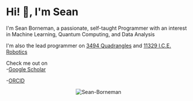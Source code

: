 # Hi! 👋, I'm Sean

I'm Sean Borneman, a passionate, self-taught Programmer with an interest in Machine Learning, Quantum Computing, and Data Analysis

I'm also the lead programmer on [3494 Quadrangles](https://github.com/FRC3494) and [11329 I.C.E. Robotics](https://github.com/FTC11329)

Check me out on  
-[Google Scholar](https://scholar.google.com/citations?hl=en&user=ro2PkcYAAAAJ)

-[ORCID](https://orcid.org/0000-0003-0396-4342)


<p align="center">
  <a>
    <picture>
      <source media="(prefers-color-scheme: dark)" srcset="https://github-readme-stats.vercel.app/api/top-langs/?username=Sean-Borneman&layout=compact&theme=github_dark">
      <source media="(prefers-color-scheme: light)" srcset="https://github-readme-stats.vercel.app/api/top-langs/?username=Sean-Borneman&layout=compact">
      <img align="center" src="https://github-readme-stats.vercel.app/api/top-langs/?username=dracco1993&layout=compact" alt="Sean-Borneman" />
    </picture>
  </a>
</p>
